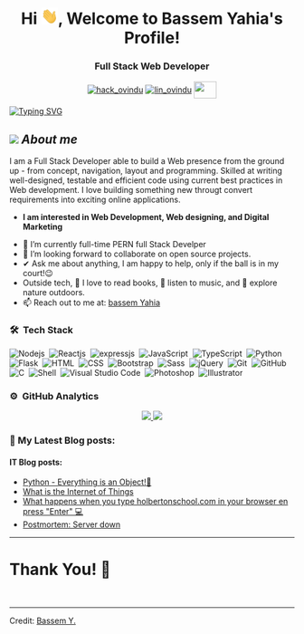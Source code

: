 <h1 align="center">Hi <img src="https://raw.githubusercontent.com/ABSphreak/ABSphreak/master/gifs/Hi.gif" width="30px">, Welcome to Bassem Yahia's Profile! </h1>
<h3 align="center">Full Stack Web Developer </h3>
<p align="center">
<a href="https://www.hackerrank.com/bassembenyhia12" target="blank"><img align="center" src="https://cdn.worldvectorlogo.com/logos/hackerrank.svg" alt="hack_ovindu" height="30" width="40" /></a>
<a href="https://www.linkedin.com/in/bassem-ben-yahia/" target="blank"><img align="center" src="https://github.com/tennin12/tennin12/blob/main/linkedin.png" alt="lin_ovindu" height="30" width="40" /></a>  
 <a href = "mailto: bassem.yahia@holbertonstudents.com"><img align="center" src="https://seeklogo.com/images/G/gmail-new-2020-logo-32DBE11BB4-seeklogo.com.png" height="30" width="40" /></a>
  
  [![Typing SVG](https://readme-typing-svg.herokuapp.com?font=Architects+Daughter&color=7AF79A&size=30&lines=Hey!+It's+Bassem!;I'm+a+Web+Developer...;And+I'm+a+proud+Tunisian)]()

  
  ## <img src="https://media.giphy.com/media/ObNTw8Uzwy6KQ/giphy.gif" width="30px">&nbsp;***About me***

I am a Full Stack Developer able to build a Web presence from the ground up - from concept, navigation, layout and programming. Skilled at writing well-designed, testable and efficient code using current best practices in Web development.  I love building something new througt convert requirements into exciting online applications.
* **I am interested in Web Development, Web designing, and Digital Marketing**
- 🌱 I’m currently full-time PERN full Stack Develper
- 👯 I’m looking forward to collaborate on open source projects.
- ✔ Ask me about anything, I am happy to help, only if the ball is in my court!😉<br>
- Outside tech, 📖 I love to read books, 🎵 listen to music, and 🌴 explore nature outdoors.
- 📫 Reach out to me at: <a href="bassem.yahia@holbertonstudents.com">bassem Yahia</a>
  
### 🛠 &nbsp;Tech Stack
![Nodejs](https://img.shields.io/badge/-Python-05122A?style=flat&logo=nodejs)&nbsp;
![Reactjs](https://img.shields.io/badge/-Python-05122A?style=flat&logo=reactjs)&nbsp;
![expressjs](https://img.shields.io/badge/-Python-05122A?style=flat&logo=expressjs)&nbsp;
![JavaScript](https://img.shields.io/badge/-JavaScript-05122A?style=flat&logo=javascript)&nbsp;
![TypeScript](https://img.shields.io/badge/-TypeScript-05122A?style=flat&logo=typescript)&nbsp;
![Python](https://img.shields.io/badge/-Python-05122A?style=flat&logo=python)&nbsp;
![Flask](https://img.shields.io/badge/-Flask-05122A?style=flat&logo=flask)&nbsp;
![HTML](https://img.shields.io/badge/-HTML-05122A?style=flat&logo=HTML5)&nbsp;
![CSS](https://img.shields.io/badge/-CSS-05122A?style=flat&logo=CSS3&logoColor=1572B6)&nbsp;
![Bootstrap](https://img.shields.io/badge/-Bootstrap-05122A?style=flat&logo=Bootstrap&logoColor=1572B6)&nbsp;
![Sass](https://img.shields.io/badge/-Sass-05122A?style=flat&logo=Sass&logoColor=A8B9CC)&nbsp;
![jQuery](https://img.shields.io/badge/-jQuery-05122A?style=flat&logo=jQuery&logoColor=1572B6)&nbsp;
![Git](https://img.shields.io/badge/-Git-05122A?style=flat&logo=git)&nbsp;
![GitHub](https://img.shields.io/badge/-GitHub-05122A?style=flat&logo=github)&nbsp;
![C](https://img.shields.io/badge/-C-05122A?style=flat&logo=C&logoColor=A8B9CC)&nbsp;
![Shell](https://img.shields.io/badge/-Shell-05122A?style=flat&logo=Shell&logoColor=A8B9CC)&nbsp;
![Visual Studio Code](https://img.shields.io/badge/-Visual%20Studio%20Code-05122A?style=flat&logo=visual-studio-code&logoColor=007ACC)&nbsp;
![Photoshop](https://img.shields.io/badge/-Photoshop-05122A?style=flat&logo=adobe-photoshop)&nbsp;
![Illustrator](https://img.shields.io/badge/-Illustrator-05122A?style=flat&logo=adobe-illustrator)&nbsp;

### ⚙️ &nbsp;GitHub Analytics

<p align="center">
<a href="https://github.com/AVS1508">
  <img height="180em" src="https://github-readme-stats-eight-theta.vercel.app/api?username=ezno12&show_icons=true&theme=algolia&include_all_commits=true&count_private=true"/>
  <img height="180em" src="https://github-readme-stats-eight-theta.vercel.app/api/top-langs/?username=ezno12&layout=compact&langs_count=8&theme=algolia"/>
</a>
</p>

### 📕 My Latest Blog posts:
<!-- BLOG-POST-LIST:START -->
#### IT Blog posts:
- [Python - Everything is an Object!🐍](https://www.linkedin.com/pulse/python-everything-object-bassem-ben-yahia-marzougui/)
- [What is the Internet of Things](https://www.linkedin.com/pulse/what-internet-things-bassem-ben-yahia-marzougui/)
- [What happens when you type holbertonschool.com in your browser en press "Enter" 💻](https://www.linkedin.com/pulse/what-happens-when-you-type-holbertonschoolcom-your-en-bassem/)
- [Postmortem: Server down](https://www.linkedin.com/pulse/postmortem-server-down-bassem-ben-yahia-marzougui/)

<!-- BLOG-POST-LIST:END -->
---

<h1>Thank You! 🤵 </h1>
<Br>

------
  
Credit: [Bassem Y.](https://github.com/tennin12)
